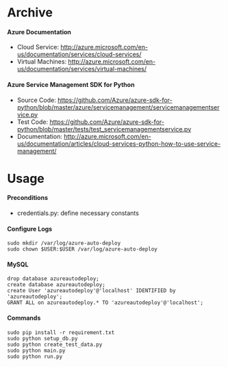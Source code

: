 # Archive

#### Azure Documentation

- Cloud Service: http://azure.microsoft.com/en-us/documentation/services/cloud-services/
- Virtual Machines: http://azure.microsoft.com/en-us/documentation/services/virtual-machines/

#### Azure Service Management SDK for Python

- Source Code: https://github.com/Azure/azure-sdk-for-python/blob/master/azure/servicemanagement/servicemanagementservice.py
- Test Code: https://github.com/Azure/azure-sdk-for-python/blob/master/tests/test_servicemanagementservice.py
- Documentation: http://azure.microsoft.com/en-us/documentation/articles/cloud-services-python-how-to-use-service-management/

# Usage

#### Preconditions

- credentials.py: define necessary constants

#### Configure Logs

```
sudo mkdir /var/log/azure-auto-deploy
sudo chown $USER:$USER /var/log/azure-auto-deploy
```

#### MySQL

```
drop database azureautodeploy;
create database azureautodeploy;
create User 'azureautodeploy'@'localhost' IDENTIFIED by 'azureautodeploy';
GRANT ALL on azureautodeploy.* TO 'azureautodeploy'@'localhost';
```

#### Commands

```
sudo pip install -r requirement.txt
sudo python setup_db.py
sudo python create_test_data.py
sudo python main.py
sudo python run.py
```
